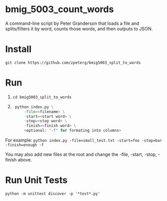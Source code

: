 # bmig_5003_count_words
A command-line script by Peter Granderson that loads a file and splits/filters it by word, counts those words, and then outputs to JSON.

# Install
```git clone https://github.com/zpeterg/bmig5003_split_to_words```

# Run
1. ```cd bmig5003_split_to_words```
2. ```python
    python index.py \
        -file=<filename> \
        -start=<start word> \
        -stop=<stop word> \
        -finish=<finish word> \
        <optional: "-f" for formating into columns>
     ```

For example: ```python index.py -file=small_test.txt -start=foo -stop=bar -finish=enough -f```

You may also add new files at the root and change the -file, -start, -stop, -finish above. 

# Run Unit Tests
```python -m unittest discover -p '*test*.py'```